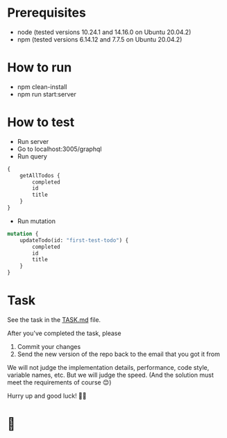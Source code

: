 # Prerequisites


- node (tested versions 10.24.1 and 14.16.0 on Ubuntu 20.04.2)
- npm (tested versions 6.14.12 and 7.7.5 on Ubuntu 20.04.2)

# How to run

- npm clean-install 
- npm run start:server

# How to test

- Run server
- Go to localhost:3005/graphql
- Run query

```graphql
{
    getAllTodos {
        completed
        id
        title
    }
}
```

- Run mutation

```graphql
mutation {
    updateTodo(id: "first-test-todo") {
        completed
        id
        title
    }
}
```

# Task

See the task in the [TASK.md](./TASK.md) file.

After you've completed the task, please

1. Commit your changes
2. Send the new version of the repo back to the email that you got it from

We will not judge the implementation details, performance, code style, variable names, etc.
But we will judge the speed. 
(And the solution must meet the requirements of course 😊)

Hurry up and good luck! 🙌🏼

# 💜